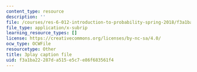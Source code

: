 ```yaml
---
content_type: resource
description: ''
file: /courses/res-6-012-introduction-to-probability-spring-2018/f3a1ba22287da515e5c7e86f683561f4_cCmWW7Hu43A.srt
file_type: application/x-subrip
learning_resource_types: []
license: https://creativecommons.org/licenses/by-nc-sa/4.0/
ocw_type: OCWFile
resourcetype: Other
title: 3play caption file
uid: f3a1ba22-287d-a515-e5c7-e86f683561f4
---
```

